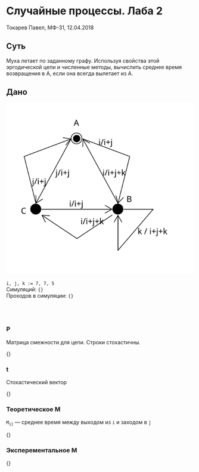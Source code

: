 # Случайные процессы. Лаба 2
Токарев Павел, МФ-31, 12.04.2018

## Суть

Муха летает по заданному графу.
Используя свойства этой эргодической цепи и численные методы, вычислить среднее время возвращения в А, если она всегда вылетает из А.

## Дано
![Chain](./chain.svg)

`i, j, k := 7, 7, 5`<br>
Симуляций: `{}` <br>
Проходов в симуляции: `{}`

<br>
<br>

### P
Матрица смежности для цепи. Строки стохастичны.

{}

### t
Стохастический вектор

{}

### Теоретическое M
<code>M<sub>ij</sub></code> &mdash; среднее время между выходом из `i` и заходом в `j`

{}

### Эксперементальное M

{}
